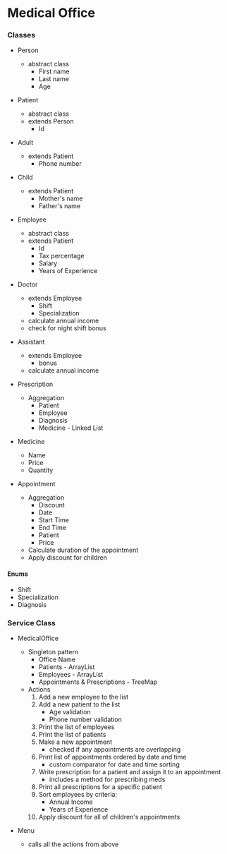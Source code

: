 # **Medical Office**
### Classes

* Person 
    * abstract class
        - First name
        - Last name
        - Age

* Patient
    * abstract class
    * extends Person
        - Id

* Adult 
    * extends Patient
        - Phone number

* Child 
    * extends Patient
        - Mother's name
        - Father's name
    
* Employee
    * abstract class
    * extends Patient
        - Id 
        - Tax percentage
        - Salary
        - Years of Experience
    
* Doctor
    * extends Employee
        - Shift
        - Specialization
    * calculate annual income
    * check for night shift bonus
    
* Assistant
    * extends Employee
        - bonus
    * calculate annual income
    
* Prescription
    * Aggregation
        - Patient
        - Employee
        - Diagnosis
        - Medicine - Linked List
    
* Medicine
    * Name
    * Price
    * Quantity
    
* Appointment
    * Aggregation
        * Discount
        * Date
        * Start Time
        * End Time
        * Patient
        * Price
    * Calculate duration of the appointment
    * Apply discount for children
    
#### Enums
* Shift
* Specialization 
* Diagnosis
    
### Service Class
* MedicalOffice
    * Singleton pattern
        * Office Name
        * Patients - ArrayList
        * Employees - ArrayList
        * Appointments & Prescriptions - TreeMap 
    * Actions
        1. Add a new employee to the list
        2. Add a new patient to the list
            - Age validation
            - Phone number validation
        3. Print the list of employees
        4. Print the list of patients
        5. Make a new appointment 
            - checked if any appointments are overlapping 
        6. Print list of appointments ordered by date and time
            - custom comparator for date and time sorting
        7. Write prescription for a patient and assign it to an appointment
            - includes a method for prescribing meds
        8. Print all prescriptions for a specific patient
        9. Sort employees by criteria:
            - Annual Income
            - Years of Experience
        10. Apply discount for all of children's appointments
    
* Menu 
    * calls all the actions from above 
